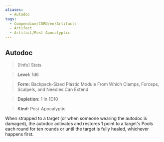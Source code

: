 ```yaml
---
aliases:
  - Autodoc
tags:
  - Compendium/CSRD/en/Artifacts
  - Artifact
  - Artifact/Post-Apocalyptic
---
```

  
    
## Autodoc    
>[!info] Stats    
> **Level:** 1d6    
> **Form:** Backpack-Sized Plastic Module From Which Clamps, Forceps, Scalpels, and Needles Can Extend    
> **Depletion:** 1 in 1D10    
> **Kind:** Post-Apocalyptic  
    
When strapped to a target (or when someone wearing the autodoc is damaged), the autodoc activates and restores 1 point to a target's Pools each round for ten rounds or until the target is fully healed, whichever happens first.